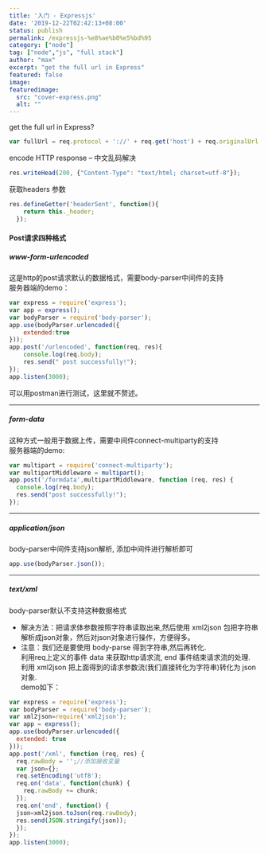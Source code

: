 ```yaml
---
title: '入门 - Expressjs'
date: '2019-12-22T02:42:13+08:00'
status: publish
permalink: /expressjs-%e8%ae%b0%e5%bd%95
category: ["node"] 
tag: ["node","js", "full stack"]
author: "max"
excerpt: "get the full url in Express"
featured: false
image: 
featuredimage:
  src: "cover-express.png"
  alt: ""
---
```

get the full url in Express?

```js
var fullUrl = req.protocol + '://' + req.get('host') + req.originalUrl;
```

encode HTTP response – 中文乱码解决

```js
res.writeHead(200, {"Content-Type": "text/html; charset=utf-8"}); 
```

获取headers 参数

```js
res.defineGetter('headerSent', function(){
    return this._header;
  });
```


#### Post请求四种格式


##### www-form-urlencoded

这是http的post请求默认的数据格式，需要body-parser中间件的支持  
服务器端的demo：

```js
var express = require('express');
var app = express();
var bodyParser = require('body-parser');
app.use(bodyParser.urlencoded({
    extended:true
}));
app.post('/urlencoded', function(req, res){
    console.log(req.body);
    res.send(" post successfully!");
});
app.listen(3000);
```

可以用postman进行测试，这里就不赘述。

---

##### form-data

这种方式一般用于数据上传，需要中间件connect-multiparty的支持  
服务器端的demo:

```js
var multipart = require('connect-multiparty');
var multipartMiddleware = multipart();
app.post('/formdata',multipartMiddleware, function (req, res) {
  console.log(req.body);
  res.send("post successfully!");
});
```

---

#####  application/json

body-parser中间件支持json解析, 添加中间件进行解析即可

```js
app.use(bodyParser.json());
```

---

##### text/xml

body-parser默认不支持这种数据格式

- 解决方法：把请求体参数按照字符串读取出来,然后使用 xml2json 包把字符串解析成json对象，然后对json对象进行操作，方便得多。
- 注意：我们还是要使用 body-parse 得到字符串,然后再转化.  
  利用req上定义的事件 data 来获取http请求流, end 事件结束请求流的处理.  
  利用 xml2json 把上面得到的请求参数流(我们直接转化为字符串)转化为 json 对象.  
  demo如下：

```js
var express = require('express');
var bodyParser = require('body-parser');
var xml2json=require('xml2json');
var app = express();
app.use(bodyParser.urlencoded({
  extended: true
}));
app.post('/xml', function (req, res) {
  req.rawBody = '';//添加接收变量
  var json={};
  req.setEncoding('utf8');
  req.on('data', function(chunk) {
    req.rawBody += chunk;
  });
  req.on('end', function() {
  json=xml2json.toJson(req.rawBody);
  res.send(JSON.stringify(json));
  });
});
app.listen(3000);
```